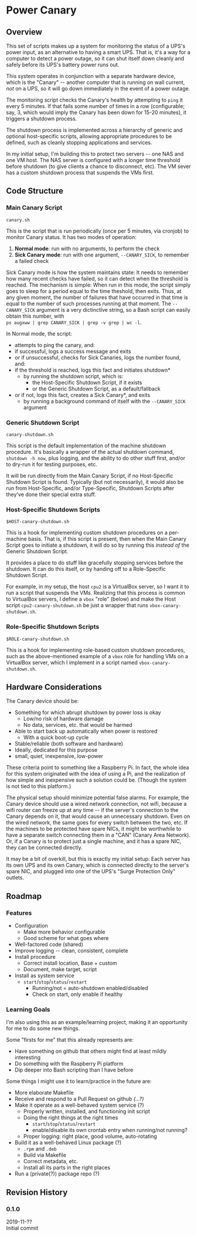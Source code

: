 # Power Canary


## Overview

This set of scripts makes up a system for monitoring the status of a UPS's
power input, as an alternative to having a smart UPS. That is, it's a way for
a computer to detect a power outage, so it can shut itself down cleanly and
safely before its UPS's battery power runs out.

This system operates in conjunction with a separate hardware device, which is
the "Canary" -- another computer that is running on wall current, _not_ on a
UPS, so it will go down immediately in the event of a power outage.

The monitoring script checks the Canary's health by attempting to `ping` it
every 5 minutes. If that fails some number of times in a row (configurable;
say, 3, which would imply the Canary has been down for 15-20 minutes), it
triggers a shutdown process.

The shutdown process is implemented across a hierarchy of generic and optional
host-specific scripts, allowing appropriate procedures to be defined, such as
cleanly stopping applications and services.

In my initial setup, I'm building this to protect two servers -- one NAS and
one VM host. The NAS server is configured with a longer time threshold before
shutdown (to give clients a chance to disconnect, etc). The VM sever has a
custom shutdown process that suspends the VMs first.


## Code Structure

### Main Canary Script

`canary.sh`

This is the script that is run periodically (once per 5 minutes, via cronjob)
to monitor Canary status. It has two modes of operation:

1. **Normal mode**: run with no arguments, to perform the check
1. **Sick Canary mode**: run with one argument, `--CANARY_SICK`, to remember
a failed check

Sick Canary mode is how the system maintains state: It needs to remember how
many recent checks have failed, so it can detect when the threshold is reached.
The mechanism is simple: When run in this mode, the script simply goes to sleep
for a period equal to the time theshold, then exits. Thus, at any given moment,
the number of failures that have occurred in that time is equal to the number
of such processes running at that moment. The `--CANARY_SICK` argument is a
very dictinctive string, so a Bash script can easily obtain this number, with  
`ps augxww | grep CANARY_SICK | grep -v grep | wc -l`.

In Normal mode, the script:

* attempts to ping the canary, and:
* if successful, logs a success message and exits
* or if unsuccessful, checks for Sick Canaries, logs the number found, and:
* if the threshold is reached, logs this fact and initiates shutdown*
  * by running the shutdown script, which is:
    * the Host-Specific Shutdown Script, if it exists
    * or the Generic Shutdown Script, as a default/fallback
* or if not, logs this fact, creates a Sick Canary*, and exits
  * by running a background command of itself with the `--CANARY_SICK` argument


### Generic Shutdown Script

`canary-shutdown.sh`

This script is the default implementation of the machine shutdown procedure.
It's basically a wrapper of the actual shutdown command, `shutdown -h now`,
plus logging, and the ability to do other stuff first, and/or to dry-run it
for testing purposes, etc.

It will be run directly from the Main Canary Script, if no Host-Specific
Shutdown Script is found. Typically (but not necessarily), it would also be run
from Host-Specific, and/or Type-Specific, Shutdown Scripts after they've done
their special extra stuff.


### Host-Specific Shutdown Scripts

`$HOST-canary-shutdown.sh`

This is a hook for implementing custom shutdown procedures on a per-machine
basis. That is, if this script is present, then when the Main Canary Script
goes to initiate a shutdown, it will do so by running this _instead of_ the
Generic Shutdown Script.

It provides a place to do stuff like gracefully stopping services before the
shutdown. It can do this itself, or by handing off to a Role-Specific Shutdown
Script. 

For example, in my setup, the host `cpu2` is a VirtualBox server, so I want it
to run a script that suspends the VMs. Realizing that this process is common
to VirtualBox servers, I define a `vbox` "role" (below) and make the Host
script `cpu2-canary-shutdown.sh` be just a wrapper that runs
`vbox-canary-shutdown.sh`.


### Role-Specific Shutdown Scripts

`$ROLE-canary-shutdown.sh`

This is a hook for implementing role-based custom shutdown procedures, such as
the above-mentioned example of a `vbox` role for handling VMs on a VirtualBox
server, which I implement in a script named `vbox-canary-shutdown.sh`.


## Hardware Considerations

The Canary device should be:

* Something for which abrupt shutdown by power loss is okay
  * Low/no risk of hardware damage
  * No data, services, etc. that would be harmed
* Able to start back up automatically when power is restored
  * With a quick boot-up cycle
* Stable/reliable (both software and hardware)
* Ideally, dedicated for this purpose
* small, quiet, inexpensive, low-power

These criteria point to something like a Raspberry Pi. In fact, the whole idea
for this system originated with the idea of using a Pi, and the realization of
how simple and inexpensive such a solution could be. (Though the system is not
tied to this platform.)

The physical setup should minimize potential false alarms. For example, the
Canary device should use a wired network connection, not wifi, because a wifi
router can freeze up at any time -- if the server's connection to the Canary
depends on it, that would cause an unnecessary shutdown. Even on the wired
network, the same goes for every switch between the two, etc. If the machines
to be protected have spare NICs, it might be worthwhile to have a separate
switch connecting them in a "CAN" (Canary Area Network). Or, if a Canary is to
protect just a single machine, and it has a spare NIC, they can be connected
directly.

It may be a bit of overkill, but this is exactly my initial setup: Each server
has its own UPS and its own Canary, which is connected directly to the server's
spare NIC, and plugged into one of the UPS's "Surge Protection Only" outlets.



## Roadmap

### Features

* Configuration
  * Make more behavior configurable
  * Good scheme for what goes where
* Well-factored code (shared)
* Improve logging -- clean, consistent, complete
* Install procedure
  * Correct install location, Base + custom
  * Document, make target, script
* Install as system service
  * `start`/`stop`/`status`/`restart`
    * Running/not = auto-shutdown enabled/disabled
    * Check on start, only enable if healthy


### Learning Goals

I'm also using this as an example/learning project, making it an opportunity
for me to do some new things.

Some "firsts for me" that this already represents are:

* Have something on github that others might find at least mildly interesting
* Do something with the Raspberry Pi platform
* Dip deeper into Bash scripting than I have before

Some things I might use it to learn/practice in the future are:

* More elaborate Makefile
* Receive and respond to a Pull Request on github _(...?)_
* Make it operate as a well-behaved system service (?)
  * Properly written, installed, and functioning init script
  * Doing the right things at the right times
    * `start`/`stop`/`status`/`restart`
    * enable/disable its own crontab entry when running/not running?
  * Proper logging: right place, good volume, auto-rotating
* Build it as a well-behaved Linux package (?)
  * `.rpm` and `.deb`
  * Build via Makefile
  * Correct metadata, etc.
  * Install all its parts in the right places
* Run a (private(?)) package repo (?)


## Revision History


### 0.1.0
2019-11-??  
Initial commit
